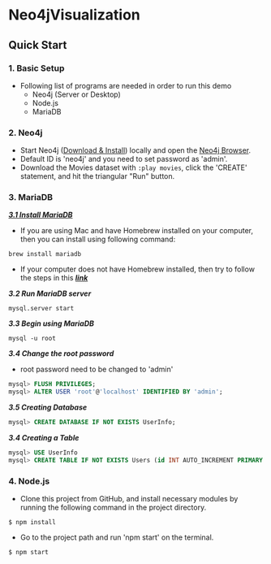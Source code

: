 # Neo4jVisualization

## Quick Start
### 1. Basic Setup
* Following list of programs are needed in order to run this demo
    * Neo4j (Server or Desktop)
    * Node.js
    * MariaDB

### 2. Neo4j
* Start Neo4j ([Download & Install](http://neo4j.com/download)) locally and open the [Neo4j Browser](http://localhost:7474).
* Default ID is 'neo4j' and you need to set password as 'admin'.
* Download the Movies dataset with `:play movies`, click the 'CREATE' statement, and hit the triangular "Run" button.

### 3. MariaDB

[***3.1 Install MariaDB***](https://downloads.mariadb.org/mariadb/10.3.8/)

* If you are using Mac and have Homebrew installed on your computer, then you can install using following command:

```
brew install mariadb
```
* If your computer does not have Homebrew installed, then try to follow the steps in this [***link***](https://mariadb.com/kb/en/library/installing-mariadb-server-pkg-packages-on-macos/)

***3.2 Run MariaDB server***

```
mysql.server start
```

***3.3 Begin using MariaDB***

```
mysql -u root
```
***3.4 Change the root password***
* root password need to be changed to 'admin'
```sql
mysql> FLUSH PRIVILEGES;
mysql> ALTER USER 'root'@'localhost' IDENTIFIED BY 'admin';
```
***3.5 Creating Database***
```sql
mysql> CREATE DATABASE IF NOT EXISTS UserInfo;
```

***3.4 Creating a Table***
```sql
mysql> USE UserInfo
mysql> CREATE TABLE IF NOT EXISTS Users (id INT AUTO_INCREMENT PRIMARY KEY, profileid VARCHAR(30), token VARCHAR(200), email VARCHAR(30), password VARCHAR(100))
```

### 4. Node.js
* Clone this project from GitHub, and install necessary modules by running the following command in the project directory.
```
$ npm install
```
* Go to the project path and run 'npm start' on the terminal.

```
$ npm start
```
